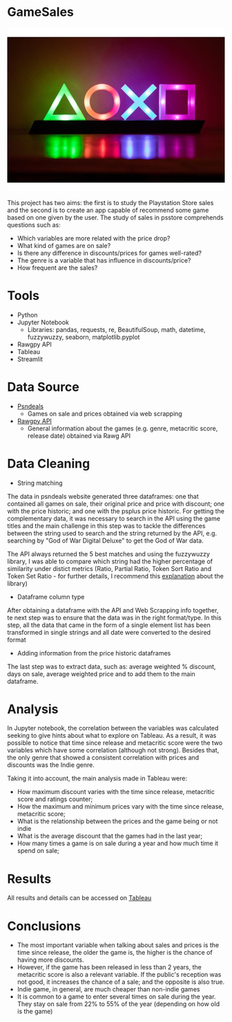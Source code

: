# GameSales

![PSButtons](https://github.com/Leoprma/GameSales/blob/main/Images/Ps_logo3.jpg)

This project has two aims: the first is to study the Playstation Store sales and the second is to create an app capable of recommend some game based on one given by the user.
The study of sales in psstore comprehends questions such as: 
- Which variables are more related with the price drop?
- What kind of games are on sale?
- Is there any difference in discounts/prices for games well-rated?
- The genre is a variable that has influence in discounts/price?
- How frequent are the sales?

# Tools
- Python
- Jupyter Notebook
  - Libraries: pandas, requests, re, BeautifulSoup, math, datetime, fuzzywuzzy, seaborn, matplotlib.pyplot
- Rawgpy API
- Tableau
- Streamlit

# Data Source 
- [Psndeals](https://psndeals.com/ps4-store-br-all-deals/)
  - Games on sale and prices obtained via web scrapping
- [Rawgpy API](https://rawgpy.readthedocs.io/en/latest/quickstart.html)
  - General information about the games (e.g. genre, metacritic score, release date) obtained via Rawg API

# Data Cleaning
- String matching

The data in psndeals website generated three dataframes: one that contained all games on sale, their original price and price with discount; one with the price historic; and one with the psplus price historic.
For getting the complementary data, it was necessary to search in the API using the game titles and the main challenge in this step was to tackle the differences between the string used to search and the string returned by the API, e.g. searching by "God of War Digital Deluxe" to get the God of War data.

The API always returned the 5 best matches and using the fuzzywuzzy library, I was able to compare which string had the higher percentage of similarity under distict metrics (Ratio, Partial Ratio, Token Sort Ratio and Token Set Ratio - for further details, I recommend this [explanation](https://www.datacamp.com/community/tutorials/fuzzy-string-python) about the library)

- Dataframe column type

After obtaining a dataframe with the API and Web Scrapping info together, te next step was to ensure that the data was in the right format/type.
In this step, all the data that came in the form of a single element list has been transformed in single strings and all date were converted to the desired format

- Adding information from the price historic dataframes

The last step was to extract data, such as: average weighted % discount, days on sale, average weighted price and to add them to the main dataframe.

# Analysis

In Jupyter notebook, the correlation between the variables was calculated seeking to give hints about what to explore on Tableau.
As a result, it was possible to notice that time since release and metacritic score were the two variables which have some correlation (although not strong). Besides that, the only genre that showed a consistent correlation with prices and discounts was the Indie genre.

Taking it into account, the main analysis made in Tableau were:

- How maximum discount varies with the time since release, metacritic score and ratings counter;
- How the maximum and minimum prices vary with the time since release, metacritic score;
- What is the relationship between the prices and the game being or not indie
- What is the average discount that the games had in the last year;
- How many times a game is on sale during a year and how much time it spend on sale;

# Results

All results and details can be accessed on [Tableau](https://public.tableau.com/profile/leonardo.prata.maciel#!/vizhome/GameSale_v4/Histria1?publish=yes)

# Conclusions

- The most important variable when talking about sales and prices is the time since release, the older the game is, the higher is the chance of having more discounts.
- However, if the game has been released in less than 2 years, the metacritic score is also a relevant variable. If the public's reception was not good, it increases the chance of a sale; and the opposite is also true.
- Indie game, in general, are much cheaper than non-indie games
- It is common to a game to enter several times on sale during the year. They stay on sale from 22% to 55% of the year (depending on how old is the game)


